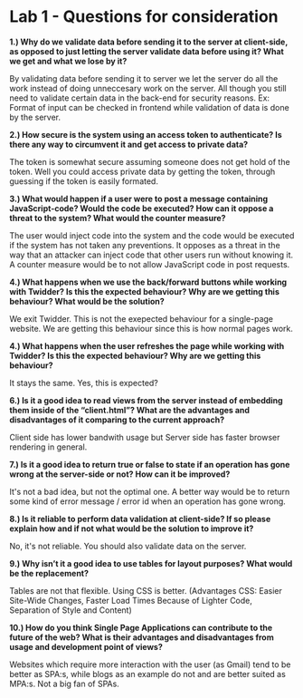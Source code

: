 # Lab 1 - Questions for consideration

**1.) Why do we validate data before sending it to the server at client-side, as opposed to just letting the server validate data before using it? What we get and what we lose by it?** 

By validating data before sending it to server we let the server do all the work instead of doing unneccesary work on the server. 
All though you still need to validate certain data in the back-end for security reasons. 
Ex: Format of input can be checked in frontend while validation of data is done by the server. 

**2.) How secure is the system using an access token to authenticate? Is there any way to circumvent it and get access to private data?** 

The token is somewhat secure assuming someone does not get hold of the token. 
Well you could access private data by getting the token, through guessing if the token is easily formated. 

**3.) What would happen if a user were to post a message containing JavaScript-code? Would the code be executed? How can it oppose a threat to the system? What would the counter measure?** 

The user would inject code into the system and the code would be executed if the system has not taken any preventions. 
It opposes as a threat in the way that an attacker can inject code that other users run without knowing it. 
A counter measure would be to not allow JavaScript code in post requests. 

**4.) What happens when we use the back/forward buttons while working with Twidder? Is this the expected behaviour? Why are we getting this behaviour? What would be the solution?** 

We exit Twidder. This is not the exepected behaviour for a single-page website. 
We are getting this behaviour since this is how normal pages work. 

**4.) What happens when the user refreshes the page while working with Twidder? Is this the expected behaviour? Why are we getting this behaviour?**  

It stays the same. Yes, this is expected? 

**6.) Is it a good idea to read views from the server instead of embedding them inside of the “client.html”? What are the advantages and disadvantages of it comparing to the current approach?**  

Client side has lower bandwith usage but Server side has faster browser rendering in general. 

**7.) Is it a good idea to return true or false to state if an operation has gone wrong at the server-side or not? How can it be improved?** 

It's not a bad idea, but not the optimal one. A better way would be to return some kind of error message / error id when an operation has gone wrong. 

**8.) Is it reliable to perform data validation at client-side? If so please explain how and if not what would be the solution to improve it?** 

No, it's not reliable. You should also validate data on the server. 

**9.) Why isn’t it a good idea to use tables for layout purposes? What would be the replacement?** 

Tables are not that flexible. Using CSS is better. (Advantages CSS: Easier Site-Wide Changes, Faster Load Times Because of Lighter Code, Separation of Style and Content) 

**10.) How do you think Single Page Applications can contribute to the future of the web? What is their advantages and disadvantages from usage and development point of views?** 

Websites which require more interaction with the user (as Gmail) tend to be better as SPA:s, while blogs as an example do not and are better suited as MPA:s. 
Not a big fan of SPAs.